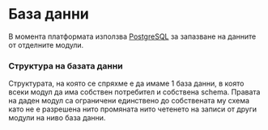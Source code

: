 # База данни

В момента платформата използва [PostgreSQL](https://www.postgresql.org) за запазване на данните от отделните модули.

### Структура на базата данни

Структурата, на която се спряхме е да имаме 1 база данни, в която всеки модул да има собствен потребител и собствена schema. Правата на даден модул са ограничени единствено до собствената му схема като не е разрешена нито промяната нито четенето на записи от други модули на ниво база данни.

